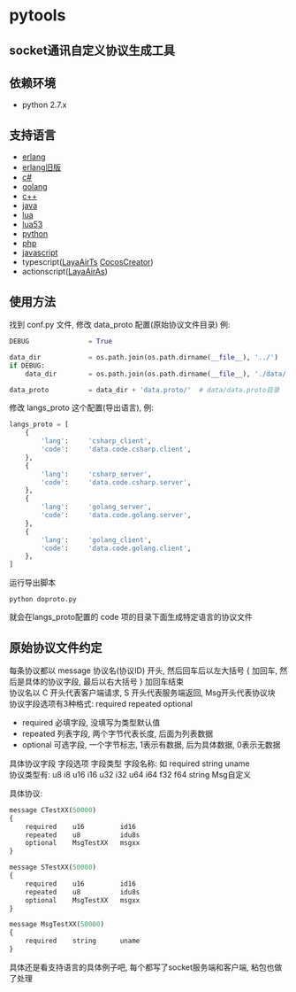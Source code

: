 # pytools

## socket通讯自定义协议生成工具

## 依赖环境
* python 2.7.x

## 支持语言
* [erlang](examples/erlang)
* [erlang旧版](examples/erlang_old)
* [c#](examples/csharp)
* [golang](examples/golang)
* [c++](examples/cpp)
* [java](examples/java)
* [lua](examples/lua)
* [lua53](examples/lua53)
* [python](examples/python)
* [php](examples/php)
* [javascript](examples/javascript)
* typescript([LayaAirTs](examples/LayaAirTs) [CocosCreator](examples/CocosCreator))
* actionscript([LayaAirAs](examples/LayaAirAs))

## 使用方法
找到 conf.py 文件, 修改 data_proto 配置(原始协议文件目录) 例:  
```python
DEBUG				= True

data_dir            = os.path.join(os.path.dirname(__file__), '../')
if DEBUG:
	data_dir        = os.path.join(os.path.dirname(__file__), './data/')	# data目录

data_proto			= data_dir + 'data.proto/'	# data/data.proto目录
```
修改 langs_proto 这个配置(导出语言), 例:  
```python
langs_proto = [
    {
        'lang':     'csharp_client',
        'code':     'data.code.csharp.client',
    },
    {
        'lang':     'csharp_server',
        'code':     'data.code.csharp.server',
    },
    {
        'lang':     'golang_server',
        'code':     'data.code.golang.server',
    },
    {
        'lang':     'golang_client',
        'code':     'data.code.golang.client',
    },
]
```
运行导出脚本  
```shell
python doproto.py
```
就会在langs_proto配置的 code 项的目录下面生成特定语言的协议文件

## 原始协议文件约定
每条协议都以 message 协议名(协议ID) 开头, 然后回车后以左大括号 { 加回车, 然后是具体的协议字段, 最后以右大括号 } 加回车结束  
协议名以 C 开头代表客户端请求, S 开头代表服务端返回, Msg开头代表协议块  
协议字段选项有3种格式: required repeated optional  
* required		必填字段, 没填写为类型默认值
* repeated		列表字段, 两个字节代表长度, 后面为列表数据
* optional		可选字段, 一个字节标志, 1表示有数据, 后为具体数据, 0表示无数据  

具体协议字段 字段选项 字段类型 字段名称: 如 required string uname  
协议类型有: u8 i8 u16 i16 u32 i32 u64 i64 f32 f64 string Msg自定义  

具体协议:  
```python
message CTestXX(50000)
{
	required	u16 		id16
	repeated	u8 			idu8s
	optional 	MsgTestXX	msgxx
}

message STestXX(50000)
{
	required	u16 		id16
	repeated	u8 			idu8s
	optional 	MsgTestXX	msgxx
}

message MsgTestXX(50000)
{
	required	string		uname
}
```
具体还是看支持语言的具体例子吧, 每个都写了socket服务端和客户端, 粘包也做了处理
